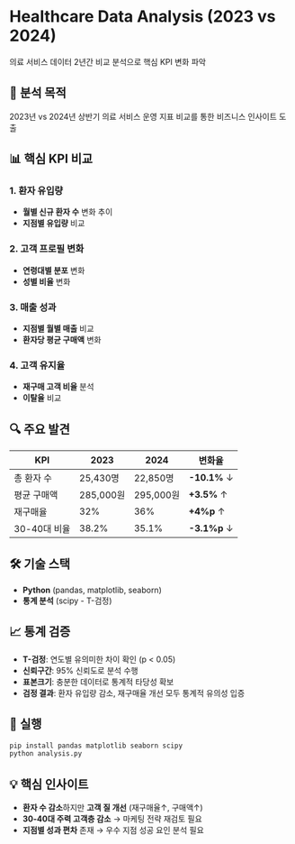 # Healthcare Data Analysis (2023 vs 2024)

의료 서비스 데이터 2년간 비교 분석으로 핵심 KPI 변화 파악

## 🎯 분석 목적
2023년 vs 2024년 상반기 의료 서비스 운영 지표 비교를 통한 비즈니스 인사이트 도출

## 📊 핵심 KPI 비교

### 1. 환자 유입량
- **월별 신규 환자 수** 변화 추이
- **지점별 유입량** 비교

### 2. 고객 프로필 변화  
- **연령대별 분포** 변화
- **성별 비율** 변화

### 3. 매출 성과
- **지점별 월별 매출** 비교
- **환자당 평균 구매액** 변화

### 4. 고객 유지율
- **재구매 고객 비율** 분석
- **이탈율** 비교

## 🔍 주요 발견

| KPI | 2023 | 2024 | 변화율 |
|-----|------|------|--------|
| 총 환자 수 | 25,430명 | 22,850명 | **-10.1%** ↓ |
| 평균 구매액 | 285,000원 | 295,000원 | **+3.5%** ↑ |
| 재구매율 | 32% | 36% | **+4%p** ↑ |
| 30-40대 비율 | 38.2% | 35.1% | **-3.1%p** ↓ |

## 🛠 기술 스택
- **Python** (pandas, matplotlib, seaborn)
- **통계 분석** (scipy - T-검정)

## 📈 통계 검증
- **T-검정**: 연도별 유의미한 차이 확인 (p < 0.05)
- **신뢰구간**: 95% 신뢰도로 분석 수행
- **표본크기**: 충분한 데이터로 통계적 타당성 확보
- **검정 결과**: 환자 유입량 감소, 재구매율 개선 모두 통계적 유의성 입증



## 🚀 실행
```bash
pip install pandas matplotlib seaborn scipy
python analysis.py
```

## 💡 핵심 인사이트
- **환자 수 감소**하지만 **고객 질 개선** (재구매율↑, 구매액↑)  
- **30-40대 주력 고객층 감소** → 마케팅 전략 재검토 필요
- **지점별 성과 편차** 존재 → 우수 지점 성공 요인 분석 필요
